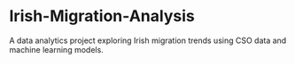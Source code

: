 # Irish-Migration-Analysis
A data analytics project exploring Irish migration trends using CSO data and machine learning models.
